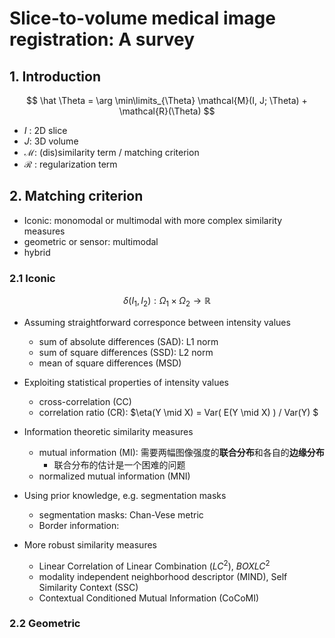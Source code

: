 # Slice-to-volume medical image registration: A survey

## 1. Introduction

$$
\hat \Theta = \arg \min\limits_{\Theta} \mathcal{M}(I, J; \Theta) + \mathcal{R}(\Theta)
$$

* $I$ : 2D slice
* $J$: 3D volume
* $\mathcal{M}$: (dis)similarity term / matching criterion
* $\mathcal{R}$ : regularization term



## 2. Matching criterion

* Iconic: monomodal or multimodal with more complex similarity measures
* geometric or sensor: multimodal
* hybrid



### 2.1 Iconic

$$
\delta(I_1, I_2): \Omega_1 \times \Omega_2 \rightarrow \mathbb{R}
$$

* Assuming straightforward corresponce between intensity values
  * sum of absolute differences (SAD): L1 norm
  * sum of square differences (SSD): L2 norm
  * mean of square differences (MSD)

* Exploiting statistical properties of intensity values
  * cross-correlation (CC)
  * correlation ratio (CR): $\eta(Y \mid X) = Var( E(Y \mid X) ) / Var(Y) $

* Information theoretic similarity measures
  * mutual information (MI): 需要两幅图像强度的**联合分布**和各自的**边缘分布**
    * 联合分布的估计是一个困难的问题
  * normalized mutual information (MNI)

* Using prior knowledge, e.g. segmentation masks
  * segmentation masks: Chan-Vese metric
  * Border information: 
* More robust similarity measures
  * Linear Correlation of Linear Combination ($LC^2$), $BOXLC^2$
  * modality independent neighborhood descriptor (MIND), Self Similarity Context (SSC)
  * Contextual Conditioned Mutual Information (CoCoMI)



### 2.2 Geometric



























